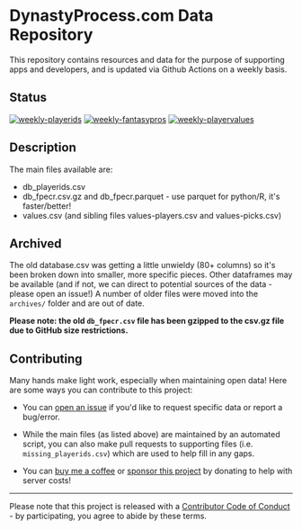 # DynastyProcess.com Data Repository
This repository contains resources and data for the purpose of supporting apps and developers, and is updated via Github Actions on a weekly basis.

## Status
[![weekly-playerids](https://github.com/dynastyprocess/db/actions/workflows/weekly-playerids.yml/badge.svg)](https://github.com/dynastyprocess/db/actions/workflows/weekly-playerids.yml)
[![weekly-fantasypros](https://github.com/dynastyprocess/db/actions/workflows/weekly-fantasypros.yml/badge.svg)](https://github.com/dynastyprocess/db/actions/workflows/weekly-fantasypros.yml) 
[![weekly-playervalues](https://github.com/dynastyprocess/db/actions/workflows/weekly-playervalues.yml/badge.svg)](https://github.com/dynastyprocess/db/actions/workflows/weekly-playervalues.yml) 

## Description
The main files available are: 

- db_playerids.csv
- db_fpecr.csv.gz and db_fpecr.parquet - use parquet for python/R, it's faster/better! 
- values.csv (and sibling files values-players.csv and values-picks.csv)

## Archived

The old database.csv was getting a little unwieldy (80+ columns) so it's been broken down into smaller, more specific pieces.
Other dataframes may be available (and if not, we can direct to potential sources of the data - please open an issue!)
A number of older files were moved into the `archives/` folder and are out of date. 

**Please note: the old `db_fpecr.csv` file has been gzipped to the csv.gz file due to GitHub size restrictions.**

## Contributing

Many hands make light work, especially when maintaining open data! Here are some ways you can contribute to this project:

- You can [open an issue](https://github.com/DynastyProcess/data/issues/new/choose) if you'd like to request specific data or report a bug/error. 

- While the main files (as listed above) are maintained by an automated script, you can also make pull requests to supporting files (i.e. `missing_playerids.csv`) which are used to help fill in any gaps.

- You can [buy me a coffee](https://ko-fi.com/tanho) or [sponsor this project](https://github.com/sponsors/tanho63) by donating to help with server costs!

---

Please note that this project is released with a [Contributor Code of Conduct](https://github.com/DynastyProcess/data/blob/master/CODE_OF_CONDUCT.md) - by participating, you agree to abide by these terms.
